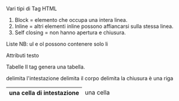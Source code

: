 Vari tipi di Tag HTML
1) Block = elemento che occupa una intera linea.
2) Inline = altri elementi inline possono affiancarsi sulla stessa linea.
3) Self closing = non hanno apertura e chiusura.

Liste
NB: ul e ol possono contenere solo li

Attributi
 <tag attribute="value">testo</tag>

Tabelle
 Il tag <table> genera una tabella.
 <thead> delimita l'intestazione
 <tbody> delimita il corpo
 <tfoot> delimita la chiusura
 <tr> è una riga
 <th> una cella di intestazione
 <td> una cella